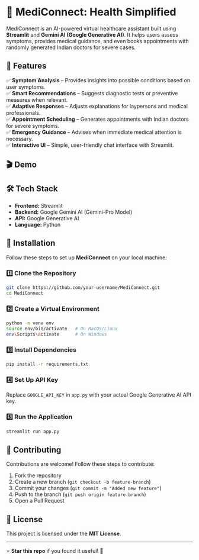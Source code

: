 # 💊 MediConnect: Health Simplified  
 
MediConnect is an AI-powered virtual healthcare assistant built using **Streamlit** and **Gemini AI (Google Generative AI)**. It helps users assess symptoms, provides medical guidance, and even books appointments with randomly generated Indian doctors for severe cases.  

## 🚀 Features  
✅ **Symptom Analysis** – Provides insights into possible conditions based on user symptoms.  
✅ **Smart Recommendations** – Suggests diagnostic tests or preventive measures when relevant.  
✅ **Adaptive Responses** – Adjusts explanations for laypersons and medical professionals.  
✅ **Appointment Scheduling** – Generates appointments with Indian doctors for severe symptoms.  
✅ **Emergency Guidance** – Advises when immediate medical attention is necessary.  
✅ **Interactive UI** – Simple, user-friendly chat interface with Streamlit.  

## 🎬 Demo  


## 🛠️ Tech Stack  
- **Frontend:** Streamlit  
- **Backend:** Google Gemini AI (Gemini-Pro Model)  
- **API:** Google Generative AI  
- **Language:** Python  

## 📌 Installation  
Follow these steps to set up **MediConnect** on your local machine:  

### 1️⃣ Clone the Repository  
```bash
git clone https://github.com/your-username/MediConnect.git
cd MediConnect
```

### 2️⃣ Create a Virtual Environment  
```bash
python -m venv env
source env/bin/activate   # On MacOS/Linux
env\Scripts\activate      # On Windows
```

### 3️⃣ Install Dependencies  
```bash
pip install -r requirements.txt
```

### 4️⃣ Set Up API Key  
Replace `GOOGLE_API_KEY` in `app.py` with your actual Google Generative AI API key.  

### 5️⃣ Run the Application  
```bash
streamlit run app.py
```


## 📢 Contributing  
Contributions are welcome! Follow these steps to contribute:  
1. Fork the repository  
2. Create a new branch (`git checkout -b feature-branch`)  
3. Commit your changes (`git commit -m "Added new feature"`)  
4. Push to the branch (`git push origin feature-branch`)  
5. Open a Pull Request  

## 📝 License  
This project is licensed under the **MIT License**.  

---

⭐ **Star this repo** if you found it useful! 🚀
